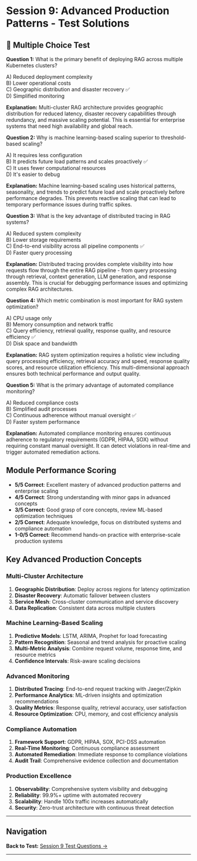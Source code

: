 # Session 9: Advanced Production Patterns - Test Solutions

## 📝 Multiple Choice Test

**Question 1:** What is the primary benefit of deploying RAG across multiple Kubernetes clusters?  

A) Reduced deployment complexity  
B) Lower operational costs  
C) Geographic distribution and disaster recovery ✅  
D) Simplified monitoring  

**Explanation:** Multi-cluster RAG architecture provides geographic distribution for reduced latency, disaster recovery capabilities through redundancy, and massive scaling potential. This is essential for enterprise systems that need high availability and global reach.

**Question 2:** Why is machine learning-based scaling superior to threshold-based scaling?  

A) It requires less configuration  
B) It predicts future load patterns and scales proactively ✅  
C) It uses fewer computational resources  
D) It's easier to debug  

**Explanation:** Machine learning-based scaling uses historical patterns, seasonality, and trends to predict future load and scale proactively before performance degrades. This prevents reactive scaling that can lead to temporary performance issues during traffic spikes.

**Question 3:** What is the key advantage of distributed tracing in RAG systems?  

A) Reduced system complexity  
B) Lower storage requirements  
C) End-to-end visibility across all pipeline components ✅  
D) Faster query processing  

**Explanation:** Distributed tracing provides complete visibility into how requests flow through the entire RAG pipeline - from query processing through retrieval, context generation, LLM generation, and response assembly. This is crucial for debugging performance issues and optimizing complex RAG architectures.

**Question 4:** Which metric combination is most important for RAG system optimization?  

A) CPU usage only  
B) Memory consumption and network traffic  
C) Query efficiency, retrieval quality, response quality, and resource efficiency ✅  
D) Disk space and bandwidth  

**Explanation:** RAG system optimization requires a holistic view including query processing efficiency, retrieval accuracy and speed, response quality scores, and resource utilization efficiency. This multi-dimensional approach ensures both technical performance and output quality.

**Question 5:** What is the primary advantage of automated compliance monitoring?  

A) Reduced compliance costs  
B) Simplified audit processes  
C) Continuous adherence without manual oversight ✅  
D) Faster system performance  

**Explanation:** Automated compliance monitoring ensures continuous adherence to regulatory requirements (GDPR, HIPAA, SOX) without requiring constant manual oversight. It can detect violations in real-time and trigger automated remediation actions.

## Module Performance Scoring

- **5/5 Correct**: Excellent mastery of advanced production patterns and enterprise scaling  
- **4/5 Correct**: Strong understanding with minor gaps in advanced concepts  
- **3/5 Correct**: Good grasp of core concepts, review ML-based optimization techniques  
- **2/5 Correct**: Adequate knowledge, focus on distributed systems and compliance automation  
- **1-0/5 Correct**: Recommend hands-on practice with enterprise-scale production systems  

## Key Advanced Production Concepts

### Multi-Cluster Architecture  
1. **Geographic Distribution**: Deploy across regions for latency optimization  
2. **Disaster Recovery**: Automatic failover between clusters  
3. **Service Mesh**: Cross-cluster communication and service discovery  
4. **Data Replication**: Consistent data across multiple clusters  

### Machine Learning-Based Scaling  
1. **Predictive Models**: LSTM, ARIMA, Prophet for load forecasting  
2. **Pattern Recognition**: Seasonal and trend analysis for proactive scaling  
3. **Multi-Metric Analysis**: Combine request volume, response time, and resource metrics  
4. **Confidence Intervals**: Risk-aware scaling decisions  

### Advanced Monitoring  
1. **Distributed Tracing**: End-to-end request tracking with Jaeger/Zipkin  
2. **Performance Analytics**: ML-driven insights and optimization recommendations  
3. **Quality Metrics**: Response quality, retrieval accuracy, user satisfaction  
4. **Resource Optimization**: CPU, memory, and cost efficiency analysis  

### Compliance Automation  
1. **Framework Support**: GDPR, HIPAA, SOX, PCI-DSS automation  
2. **Real-Time Monitoring**: Continuous compliance assessment  
3. **Automated Remediation**: Immediate response to compliance violations  
4. **Audit Trail**: Comprehensive evidence collection and documentation  

### Production Excellence  
1. **Observability**: Comprehensive system visibility and debugging  
2. **Reliability**: 99.9%+ uptime with automated recovery  
3. **Scalability**: Handle 100x traffic increases automatically  
4. **Security**: Zero-trust architecture with continuous threat detection
---

## Navigation

**Back to Test:** [Session 9 Test Questions →](Session9_*.md#multiple-choice-test)

---
